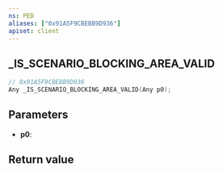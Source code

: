 ```yaml
---
ns: PED
aliases: ["0x91A5F9CBEBB9D936"]
apiset: client
---
```

## _IS_SCENARIO_BLOCKING_AREA_VALID

```c
// 0x91A5F9CBEBB9D936
Any _IS_SCENARIO_BLOCKING_AREA_VALID(Any p0);
```


## Parameters
* **p0**:

## Return value